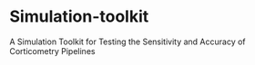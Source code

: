 # Simulation-toolkit
A Simulation Toolkit for Testing the Sensitivity and Accuracy of Corticometry Pipelines
